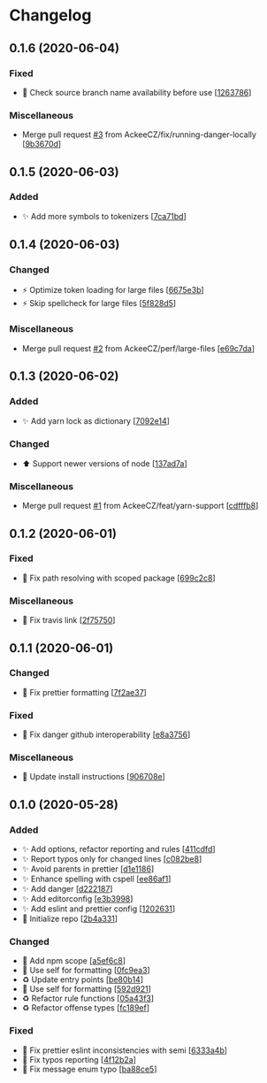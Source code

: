 # Changelog

<a name="0.1.6"></a>
## 0.1.6 (2020-06-04)

### Fixed

- 🐛 Check source branch name availability before use [[1263786](https://github.com/AckeeCZ/styleguide-backend-config/commit/1263786aec1c03af5f77bbb24330d6851046c0bb)]

### Miscellaneous

-  Merge pull request [#3](https://github.com/AckeeCZ/styleguide-backend-config/issues/3) from AckeeCZ/fix/running-danger-locally [[9b3670d](https://github.com/AckeeCZ/styleguide-backend-config/commit/9b3670d6d8550730c8bb6adfc2c209ba4042e044)]


<a name="0.1.5"></a>
## 0.1.5 (2020-06-03)

### Added

- ✨ Add more symbols to tokenizers [[7ca71bd](https://github.com/AckeeCZ/styleguide-backend-config/commit/7ca71bdd1d5af0ab42b2d89f76c91f1f2330d138)]


<a name="0.1.4"></a>
## 0.1.4 (2020-06-03)

### Changed

- ⚡ Optimize token loading for large files [[6675e3b](https://github.com/AckeeCZ/styleguide-backend-config/commit/6675e3be7078fc351a04fc8bb2c9f6306faeea74)]
- ⚡ Skip spellcheck for large files [[5f828d5](https://github.com/AckeeCZ/styleguide-backend-config/commit/5f828d551410dbde9a887e8a88c906247cd304d9)]

### Miscellaneous

-  Merge pull request [#2](https://github.com/AckeeCZ/styleguide-backend-config/issues/2) from AckeeCZ/perf/large-files [[e69c7da](https://github.com/AckeeCZ/styleguide-backend-config/commit/e69c7da3b6e9b52572a957a54d27b43d6920c00e)]


<a name="0.1.3"></a>
## 0.1.3 (2020-06-02)

### Added

- ✨ Add yarn lock as dictionary [[7092e14](https://github.com/AckeeCZ/styleguide-backend-config/commit/7092e14dbd9922b6ebeb70e77787099870f700b2)]

### Changed

- ⬆️ Support newer versions of node [[137ad7a](https://github.com/AckeeCZ/styleguide-backend-config/commit/137ad7ab00fafe35ef72f5a26b9cc2fad4de65b3)]

### Miscellaneous

-  Merge pull request [#1](https://github.com/AckeeCZ/styleguide-backend-config/issues/1) from AckeeCZ/feat/yarn-support [[cdfffb8](https://github.com/AckeeCZ/styleguide-backend-config/commit/cdfffb8eb4be8db7a7224ac2d10745c5e66c9a91)]


<a name="0.1.2"></a>
## 0.1.2 (2020-06-01)

### Fixed

- 🐛 Fix path resolving with scoped package [[699c2c8](https://github.com/AckeeCZ/styleguide-backend-config/commit/699c2c8c4670966b743dfe4c7768ef54db4a7c4a)]

### Miscellaneous

- 📝 Fix travis link [[2f75750](https://github.com/AckeeCZ/styleguide-backend-config/commit/2f75750586a069a2aab2bc920d47ad8ea288d5e1)]


<a name="0.1.1"></a>
## 0.1.1 (2020-06-01)

### Changed

- 🚨 Fix prettier formatting [[7f2ae37](https://github.com/AckeeCZ/styleguide-backend-config/commit/7f2ae3748877f2c4f6ca98a5298b4fe1eeca43b1)]

### Fixed

- 🐛 Fix danger github interoperability [[e8a3756](https://github.com/AckeeCZ/styleguide-backend-config/commit/e8a3756971c0a3de4e8e10f4f083a56bc92dec60)]

### Miscellaneous

- 📝 Update install instructions [[906708e](https://github.com/AckeeCZ/styleguide-backend-config/commit/906708edc1057a843d2bb72aa9344ee1c7a5c9ff)]


<a name="0.1.0"></a>
## 0.1.0 (2020-05-28)

### Added

- ✨ Add options, refactor reporting and rules [[411cdfd](https://github.com/AckeeCZ/styleguide-backend-config/commit/411cdfde1fb6b79569490920b2642e428bf76a66)]
- ✨ Report typos only for changed lines [[c082be8](https://github.com/AckeeCZ/styleguide-backend-config/commit/c082be8bb680225e4f4cf020b9957229dff1b600)]
- ✨ Avoid parents in prettier [[d1e1186](https://github.com/AckeeCZ/styleguide-backend-config/commit/d1e11864592daf4af732c420c52927cc38cc5315)]
- ✨ Enhance spelling with cspell [[ee86af1](https://github.com/AckeeCZ/styleguide-backend-config/commit/ee86af1b9e503448a66d7d7a45ddc210f6bc9935)]
- ✨ Add danger [[d222187](https://github.com/AckeeCZ/styleguide-backend-config/commit/d222187c3f2a2e73cbf2b3b193ace7c3cb975cb2)]
- ✨ Add editorconfig [[e3b3998](https://github.com/AckeeCZ/styleguide-backend-config/commit/e3b3998b85f9189185254066df11c85f7252a437)]
- ✨ Add eslint and prettier config [[1202631](https://github.com/AckeeCZ/styleguide-backend-config/commit/1202631cd4545d04cd40d5f273da8503a3f43495)]
- 🎉 Initialize repo [[2b4a331](https://github.com/AckeeCZ/styleguide-backend-config/commit/2b4a331db3f8faa4b77a6c9a56e14e6549354e1e)]

### Changed

- 💬 Add npm scope [[a5ef6c8](https://github.com/AckeeCZ/styleguide-backend-config/commit/a5ef6c86c251b1bf678ec2d1748a4edc062b935e)]
- 🎨 Use self for formatting [[0fc9ea3](https://github.com/AckeeCZ/styleguide-backend-config/commit/0fc9ea3448dc1b5f7e83a8529f564f00b557d486)]
- ♻️ Update entry points [[be80b14](https://github.com/AckeeCZ/styleguide-backend-config/commit/be80b146c281615bec215a026cb4f2b93e594e8a)]
- 🎨 Use self for formatting [[592d921](https://github.com/AckeeCZ/styleguide-backend-config/commit/592d9217a91dc00b329c99807d96208f0249bfaf)]
- ♻️ Refactor rule functions [[05a43f3](https://github.com/AckeeCZ/styleguide-backend-config/commit/05a43f3aee848e3c0492c065f314f7d7fee70f08)]
- ♻️ Refactor offense types [[fc189ef](https://github.com/AckeeCZ/styleguide-backend-config/commit/fc189efcc4917fa244a2b004e683733754fe02a4)]

### Fixed

- 🐛 Fix prettier eslint inconsistencies with semi [[6333a4b](https://github.com/AckeeCZ/styleguide-backend-config/commit/6333a4b616c13c58544459b4f679ae01cd5f950e)]
- 🐛 Fix typos reporting [[4f12b2a](https://github.com/AckeeCZ/styleguide-backend-config/commit/4f12b2aed1ab6ea85fbf7038350058a0a88cba5b)]
- 🐛 Fix message enum typo [[ba88ce5](https://github.com/AckeeCZ/styleguide-backend-config/commit/ba88ce52c3e09f41c0ae6b7474742ac79b32fbc0)]


